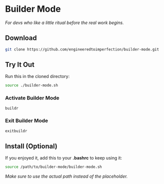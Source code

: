 # Builder Mode
_For devs who like a little ritual before the real work begins._

## Download
```bash
git clone https://github.com/engineeredtoimperfection/builder-mode.git
```

## Try It Out
Run this in the cloned directory:
```bash
source ./builder-mode.sh
```

### Activate Builder Mode
```bash
buildr
```

### Exit Builder Mode
```bash
exitbuildr
```

## Install (Optional)
If you enjoyed it, add this to your **.bashrc** to keep using it:
```bash
source /path/to/builder-mode/builder-mode.sh
```
_Make sure to use the actual path instead of the placeholder._